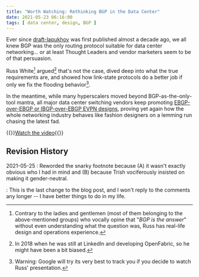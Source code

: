 ```yaml
---
title: "Worth Watching: Rethinking BGP in the Data Center"
date: 2021-05-23 06:16:00
tags: [ data center, design, BGP ]
---
```

Ever since [draft-lapukhov](https://datatracker.ietf.org/doc/html/draft-lapukhov-bgp-routing-large-dc-00) was first published almost a decade ago, we all knew BGP was the only routing protocol suitable for data center networking... or at least Thought Leaders and vendor marketers seem to be of that persuasion.
<!--more-->
Russ White[^1] argued[^2] that's not the case, dived deep into what the true requirements are, and showed how link-state protocols do a better job if only we fix the flooding behavior[^3].

In the meantime, while many hyperscalers moved beyond BGP-as-the-only-tool mantra, all major data center switching vendors keep promoting [EBGP-over-EBGP or IBGP-over-EBGP EVPN designs](https://blog.ipspace.net/2019/11/the-evpn-dilemma.html), proving yet again how the whole networking industry behaves like fashion designers on a lemming run chasing the latest fad.

{{<jump>}}[Watch the video](https://www.youtube.com/watch?v=pwxuhh7UIrU){{</jump>}}

## Revision History

2021-05-25
: Reworded the snarky footnote because (A) it wasn't exactly obvious who I had in mind and (B) because Trish vociferously insisted on making it gender-neutral. 

: This is the last change to the blog post, and I won't reply to the comments any longer -- I have better things to do in my life.

[^1]: Contrary to the ladies and gentlemen (most of them belonging to the above-mentioned groups) who vocally opine that "_BGP is the answer_" without even understanding what the question was, Russ has real-life design and operations experience.

[^2]: In 2018 when he was still at LinkedIn and developing OpenFabric, so he might have been a bit biased.

[^3]: Warning: Google will try its very best to track you if you decide to watch Russ' presentation.
